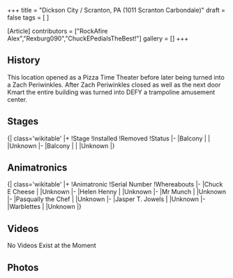 +++
title = "Dickson City / Scranton, PA (1011 Scranton Carbondale)"
draft = false
tags = [ ]

[Article]
contributors = ["RockAfire Alex","Rexburg090","ChuckEPediaIsTheBest!"]
gallery = []
+++
## History ##
This location opened as a Pizza Time Theater before later being turned into a Zach Periwinkles. After Zach Periwinkles closed as well as the next door Kmart the entire building was turned into DEFY a trampoline amusement center.

## Stages ##
{| class='wikitable'
|+
!Stage
!Installed
!Removed
!Status
|-
|Balcony
|
|
|Unknown
|-
|Balcony
|
|
|Unknown
|}

## Animatronics ##
{| class='wikitable'
|+
!Animatronic
!Serial Number
!Whereabouts
|-
|Chuck E Cheese
|
|Unknown
|-
|Helen Henny
|
|Unknown
|-
|Mr Munch
|
|Unknown
|-
|Pasqually the Chef
|
|Unknown
|-
|Jasper T. Jowels
|
|Unknown
|-
|Warblettes 
|
|Unknown
|}

## Videos ##
No Videos Exist at the Moment

## Photos ##
